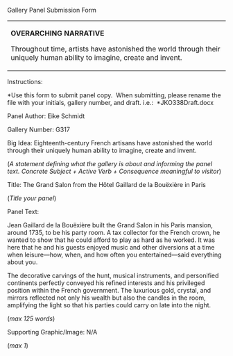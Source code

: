 Gallery Panel Submission Form

<table>
<colgroup>
<col width="100%" />
</colgroup>
<tbody>
<tr class="odd">
<td align="left"><p><strong>OVERARCHING NARRATIVE</strong></p>
<p>Throughout time, artists have astonished the world through their uniquely human ability to imagine, create and invent.</p></td>
</tr>
</tbody>
</table>

Instructions:<span class="Apple-converted-space"> </span>

*Use this form to submit panel copy.<span class="Apple-converted-space">  </span>When submitting, please rename the file with your initials, gallery number, and draft. i.e.:<span class="Apple-converted-space">  </span>*JKO338Draft.docx

Panel Author: Eike Schmidt

Gallery Number: G317

Big Idea: Eighteenth-century French artisans have astonished the world through their uniquely human ability to imagine, create and invent.

(*A statement defining what the gallery is about and informing the panel text. Concrete Subject + Active Verb + Consequence meaningful to visitor*)

Title: The Grand Salon from the Hôtel Gaillard de la Bouëxière in Paris

(*Title your panel*)

Panel Text:<span class="Apple-converted-space"> </span>

Jean Gaillard de la Bouëxière built the Grand Salon in his Paris mansion, around 1735, to be his party room. A tax collector for the French crown, he wanted to show that he could afford to play as hard as he worked. It was here that he and his guests enjoyed music and other diversions at a time when leisure—how, when, and how often you entertained—said everything about you.<span class="Apple-converted-space"> </span>

The decorative carvings of the hunt, musical instruments, and personified continents perfectly conveyed his refined interests and his privileged position within the French government. The luxurious gold, crystal, and mirrors reflected not only his wealth but also the candles in the room, amplifying the light so that his parties could carry on late into the night. <span class="Apple-converted-space"> </span>

(*max 125 words*)

Supporting Graphic/Image: N/A

(*max 1*)


